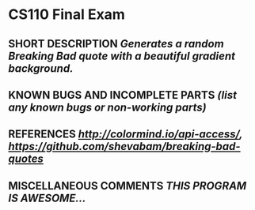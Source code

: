 # CS110 Final Exam

## SHORT DESCRIPTION *Generates a random Breaking Bad quote with a beautiful gradient background.*

## KNOWN BUGS AND INCOMPLETE PARTS *(list any known bugs or non-working parts)*

## REFERENCES *http://colormind.io/api-access/, https://github.com/shevabam/breaking-bad-quotes*

## MISCELLANEOUS COMMENTS *THIS PROGRAM IS AWESOME...*